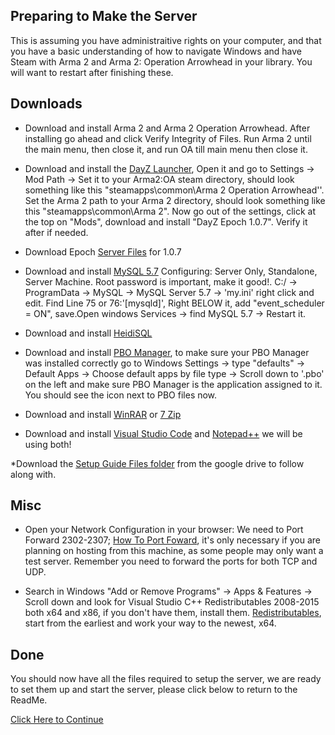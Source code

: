 ## Preparing to Make the Server
This is assuming you have administraitive rights on your computer, and that you have a basic understanding of how to navigate Windows and have Steam with Arma 2 and Arma 2: Operation Arrowhead in your library.
You will want to restart after finishing these.
## Downloads
* Download and install Arma 2 and Arma 2 Operation Arrowhead. After installing go ahead and click Verify Integrity of Files. Run Arma 2 until the main menu, then close it, and run OA till main menu then close it.

* Download and install the [DayZ Launcher](http://app.dayzlauncher.com/updates/setup_dzlauncher.exe), Open it and go to Settings -> Mod Path -> Set it to your Arma2:OA steam directory, should look something like this "steamapps\common\Arma 2 Operation Arrowhead''. Set the Arma 2 path to your Arma 2 directory, should look something like this "steamapps\common\Arma 2". Now go out of the settings, click at the top on "Mods", download and install "DayZ Epoch 1.0.7". Verify it after if needed.

* Download Epoch [Server Files](https://drive.google.com/file/d/1jDn86sfTwcRae4NZgHK76k_CaY1jOUP2/view) for 1.0.7 

* Download and install [MySQL 5.7](https://dev.mysql.com/get/Downloads/MySQLInstaller/mysql-installer-community-5.7.36.1.msi) Configuring: Server Only, Standalone, Server Machine. Root password is important, make it good!. C:/ -> ProgramData -> MySQL -> MySQL Server 5.7 -> 'my.ini' right click and edit. Find Line 75 or 76:'[mysqld]', Right BELOW it, add "event_scheduler = ON", save.Open windows Services -> find MySQL 5.7 -> Restart it.

* Download and install [HeidiSQL](https://www.heidisql.com/download.php?download=installer) 

* Download and install [PBO Manager](https://drive.google.com/file/d/1V_ivuaVIkDJuqULvhwAfbEtlp45eOE-X/view?usp=sharing), to make sure your PBO Manager was installed correctly go to Windows Settings -> type "defaults" -> Default Apps -> Choose default apps by file type -> Scroll down to '.pbo' on the left and make sure PBO Manager is the application assigned to it. You should see the  icon next to PBO files now.

* Download and install [WinRAR](https://www.win-rar.com/fileadmin/winrar-versions/winrar/th/winrar-x64-602.exe) or [7 Zip](https://www.7-zip.org/a/7z2106-x64.exe)

* Download and install [Visual Studio Code](https://code.visualstudio.com/docs/?dv=win) and [Notepad++](https://github.com/notepad-plus-plus/notepad-plus-plus/releases/download/v8.1.9.3/npp.8.1.9.3.Installer.x64.exe) we will be using both!

*Download the [Setup Guide Files folder](https://drive.google.com/drive/folders/1ln5BWdNLfw1AcWfyHHCORErb2O-bQwIo) from the google drive to follow along with.
## Misc
* Open your Network Configuration in your browser: We need to Port Forward 2302-2307; [How To Port Foward](https://www.hellotech.com/guide/for/how-to-port-forward), it's only necessary if you are planning on hosting from this machine, as some people may only want a test server. Remember you need to forward the ports for both TCP and UDP.

* Search in Windows "Add or Remove Programs" -> Apps & Features -> Scroll down and look for Visual Studio C++ Redistributables 2008-2015 both x64 and x86, if you don't have them, install them. [Redistributables](https://docs.microsoft.com/en-US/cpp/windows/latest-supported-vc-redist?view=msvc-170), start from the earliest and work your way to the newest, x64.  

## Done
You should now have all the files required to setup the server, we are ready to set them up and start the server, please click below to return to the ReadMe.

[Click Here to Continue](../writeup/README.md)